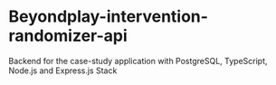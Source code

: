 # Beyondplay-intervention-randomizer-api
Backend for the case-study application with PostgreSQL, TypeScript, Node.js and Express.js Stack
